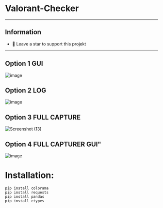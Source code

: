 # Valorant-Checker
-----
## Information

- 🎈 Leave a star to support this projekt
-----

## Option 1 GUI
![image](https://user-images.githubusercontent.com/90693180/180217407-bf6e6ad4-f7d3-4cdf-8d34-d2d5a94dc342.png)
## Option 2 LOG
![image](https://user-images.githubusercontent.com/90693180/180217673-99da55e8-f2f0-4a07-8cc0-466db8af1c24.png)
## Option 3 FULL CAPTURE
![Screenshot (13)](https://user-images.githubusercontent.com/90693180/180263866-087ebd50-2b19-4ca5-b842-1d7e5c3fbfd3.png)
## Option 4 FULL CAPTURER GUI"
![image](https://user-images.githubusercontent.com/90693180/180521708-9a545009-761d-4bc6-af99-e6cb3b2dea9d.png)

# Installation:
```
pip install colorama
pip install requests
pip install pandas
pip install ctypes
```
